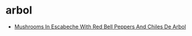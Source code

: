# arbol

 * [Mushrooms In Escabeche With Red Bell Peppers And Chiles De Arbol](../index/m/mushrooms-in-escabeche-with-red-bell-peppers-and-chiles-de-arbol-233389.json)
